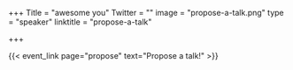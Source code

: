 +++
Title = "awesome you"
Twitter = ""
image = "propose-a-talk.png"
type = "speaker"
linktitle = "propose-a-talk"

+++

{{< event_link page="propose" text="Propose a talk!" >}}
